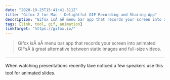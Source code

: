 ```yaml
---
date: "2020-10-25T15:41:41.311Z"
title: "Gifox 2 for Mac - Delightful GIF Recording and Sharing App"
description: "Gifox isÂ aÂ menu bar app that records your screen into animated GIFs"
tags: [link, tool, gif, animation]
linkTarget: "https://gifox.io/"
---
```

> Gifox isÂ aÂ menu bar app that records your screen into animated GIFsÂ â great alternative between static images and full-size videos.
---

When watching presentations recently Iâve noticed a few speakers use this tool for animated slides.